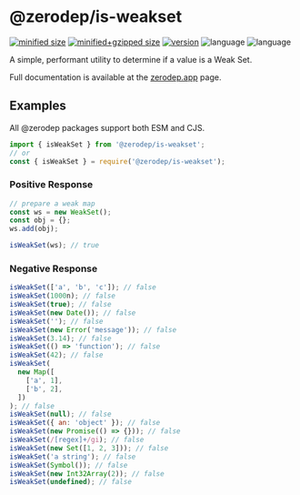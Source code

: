 # @zerodep/is-weakset

[![minified size](https://img.shields.io/bundlephobia/min/@zerodep/is-weakset?style=flat-square&color=blue)](https://bundlephobia.com/package/@zerodep/is-weakset)
[![minified+gzipped size](https://img.shields.io/bundlephobia/minzip/@zerodep/is-weakset?style=flat-square&color=blue)](https://bundlephobia.com/package/@zerodep/is-weakset)
[![version](https://img.shields.io/npm/v/@zerodep/is-weakset?style=flat-square&color=blue)](https://www.npmjs.com/package/@zerodep/is-weakset)
![language](https://img.shields.io/github/languages/top/cdepage/zerodep?style=flat-square)
![language](https://img.shields.io/badge/types-included-blue?style=flat-square)

A simple, performant utility to determine if a value is a Weak Set.

Full documentation is available at the [zerodep.app](http://zerodep.app/is/weakset) page.

## Examples

All @zerodep packages support both ESM and CJS.

```javascript
import { isWeakSet } from '@zerodep/is-weakset';
// or
const { isWeakSet } = require('@zerodep/is-weakset');
```

### Positive Response

```javascript
// prepare a weak map
const ws = new WeakSet();
const obj = {};
ws.add(obj);

isWeakSet(ws); // true
```

### Negative Response

```javascript
isWeakSet(['a', 'b', 'c']); // false
isWeakSet(1000n); // false
isWeakSet(true); // false
isWeakSet(new Date()); // false
isWeakSet(''); // false
isWeakSet(new Error('message')); // false
isWeakSet(3.14); // false
isWeakSet(() => 'function'); // false
isWeakSet(42); // false
isWeakSet(
  new Map([
    ['a', 1],
    ['b', 2],
  ])
); // false
isWeakSet(null); // false
isWeakSet({ an: 'object' }); // false
isWeakSet(new Promise(() => {})); // false
isWeakSet(/[regex]+/gi); // false
isWeakSet(new Set([1, 2, 3])); // false
isWeakSet('a string'); // false
isWeakSet(Symbol()); // false
isWeakSet(new Int32Array(2)); // false
isWeakSet(undefined); // false
```
